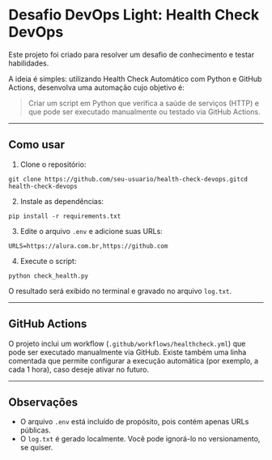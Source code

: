 # Desafio DevOps Light: Health Check DevOps

Este projeto foi criado para resolver um desafio de conhecimento e testar habilidades.

A ideia é simples: utilizando Health Check Automático com Python e GitHub Actions, desenvolva uma automação cujo objetivo é:

> Criar um script em Python que verifica a saúde de serviços (HTTP) e que pode ser executado manualmente ou testado via GitHub Actions.

---

## Como usar

1. Clone o repositório:

```
git clone https://github.com/seu-usuario/health-check-devops.gitcd health-check-devops
```

2. Instale as dependências:

```
pip install -r requirements.txt
```

3. Edite o arquivo `.env` e adicione suas URLs:

```
URLS=https://alura.com.br,https://github.com
```

4. Execute o script:

```
python check_health.py
```

O resultado será exibido no terminal e gravado no arquivo `log.txt`.

---

## GitHub Actions

O projeto inclui um workflow (`.github/workflows/healthcheck.yml`) que pode ser executado manualmente via GitHub.
Existe também uma linha comentada que permite configurar a execução automática (por exemplo, a cada 1 hora), caso deseje ativar no futuro.

---

## Observações

- O arquivo `.env` está incluído de propósito, pois contém apenas URLs públicas.
- O `log.txt` é gerado localmente. Você pode ignorá-lo no versionamento, se quiser.
